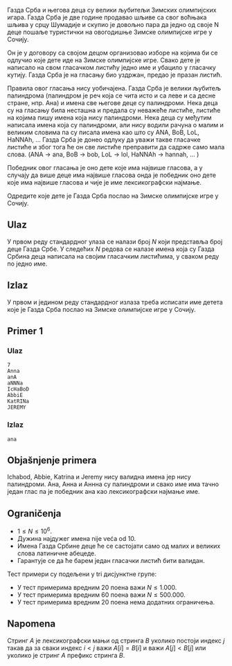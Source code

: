 Газда Срба и његова деца су велики љубитељи Зимских олимпијских игара. Газда Срба је две године продавао шљиве са свог воћњака шљива у срцу Шумадије и скупио је довољно пара да једно од своје N деце пошаље туристички на овогодишње Зимске олимпијске игре у Сочију. 

Он је у договору са својом децом организовао изборе на којима би се одлучио које дете иде на Зимске олимпијске игре. Свако дете је написало на свом гласачком листићу једно име и убацило у гласачку кутију. Газда Срба је на гласању био уздржан, предао је празан листић. 

Правила овог гласања нису уобичајена. Газда Срба је велики љубитељ палиндрома (палиндром је реч која се чита исто и са леве и са десне стране, нпр. Ана) и имена све његове деце су палиндроми. Нека деца су на гласању била несташна и предала су неважеће листиће, листиће на којима пишу имена која нису палиндроми. Нека деца су међутим написала имена која су палиндроми, али нису водили рачуна о малим и великим словима па су писала имена као што су ANA, BoB, LoL, HaNNAh, … Газда Срба је донео одлуку да уважи такве гласачке листиће и због тога ће он све листиће преправити да садрже само мала слова. (ANA -> ana, BoB -> bob, LoL -> lol, HaNNAh -> hannah, … )

Победник овог гласања је оно дете  које има највише гласова, а у случају да више деце има највише гласова онда је победник оно дете  које има највише гласова и чије је име лексикографски најмање.  

Одредите које дете је Газда Срба послао на Зимске олимпијске игре у Сочију.

## Ulaz
У првом реду стандардног улаза се налази број $N$ који представља број деце Газда Србе. У следећих $N$ редова се налазе имена која су Газда Србина деца написала на својим гласачким листићима, у сваком реду по једно име.

## Izlaz
У првом и једином реду стандардног излаза треба исписати име детета које је Газда Срба послао на Зимске олимпијске игре у Сочију.

## Primer 1
### Ulaz
```
7
Anna
anA
аNNNa
IcHaBoD
AbbiE
KatRINa
JEREMY
```

### Izlaz
```
ana
```

## Objašnjenje primera
Ichabod, Abbie, Katrina и Jeremy нису валидна имена јер нису палиндроми. Ана, Анна и Аннна су палиндроми и свако име има тачно један глас па је победник ана као лексикографски најмање име.

## Ograničenja

* $1 \leq N \leq 10^6$.
* Дужина најдужег имена nije veća od 10.
* Имена Газда Србине деце ће се састојати само од малих и великих слова латиничне абецеде.
* Гарантује се да ће барем један гласачки листић бити валидан.

Тест примери су подељени у tri дисјунктне групе:
* У тест примерима вредним $20$ поена важи $N \leq 1.000$.
* У тест примерима вредним $60$ поена важи $N \leq 500.000$.
* У тест примерима вредним $20$ поена нема додатних ограничења.

## Napomena
Стринг $A$ је лексикографски мањи од стринга $B$ уколико постоји индекс $j$ такав да за сваки индекс $i < j$ важи $A[i] = B[i]$ и важи $A[j] < B[j]$ или уколико је стринг $А$ префикс стринга $B$.